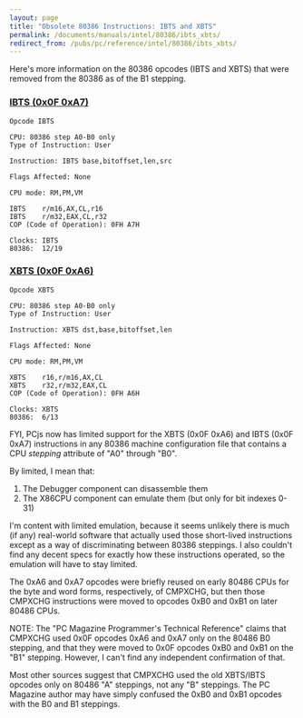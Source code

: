 ```yaml
---
layout: page
title: "Obsolete 80386 Instructions: IBTS and XBTS"
permalink: /documents/manuals/intel/80386/ibts_xbts/
redirect_from: /pubs/pc/reference/intel/80386/ibts_xbts/
---
```


Here's more information on the 80386 opcodes (IBTS and XBTS) that were removed from the 80386 as of the B1 stepping.

### [IBTS (0x0F 0xA7)](http://asm.inightmare.org/opcodelst/index.php?op=IBTS)

	Opcode IBTS
	
	CPU: 80386 step A0-B0 only 
	Type of Instruction: User 
	
	Instruction: IBTS base,bitoffset,len,src
	
	Flags Affected: None 
	
	CPU mode: RM,PM,VM 
	
	IBTS    r/m16,AX,CL,r16 
	IBTS    r/m32,EAX,CL,r32 
	COP (Code of Operation): 0FH A7H 
	
	Clocks:	IBTS 
	80386:	12/19

### [XBTS (0x0F 0xA6)](http://asm.inightmare.org/opcodelst/index.php?op=XBTS)

    Opcode XBTS

    CPU: 80386 step A0-B0 only
    Type of Instruction: User

    Instruction: XBTS dst,base,bitoffset,len

    Flags Affected: None

    CPU mode: RM,PM,VM

    XBTS    r16,r/m16,AX,CL
    XBTS    r32,r/m32,EAX,CL
    COP (Code of Operation): 0FH A6H

    Clocks: XBTS
    80386:  6/13

FYI, PCjs now has limited support for the XBTS (0x0F 0xA6) and IBTS (0x0F 0xA7) instructions in any 80386 machine
configuration file that contains a CPU *stepping* attribute of "A0" through "B0".

By limited, I mean that:

1. The Debugger component can disassemble them
2. The X86CPU component can emulate them (but only for bit indexes 0-31)

I'm content with limited emulation, because it seems unlikely there is much (if any) real-world software that actually
used those short-lived instructions except as a way of discriminating between 80386 steppings.  I also couldn't find any
decent specs for exactly how these instructions operated, so the emulation will have to stay limited.

The 0xA6 and 0xA7 opcodes were briefly reused on early 80486 CPUs for the byte and word forms, respectively, of CMPXCHG,
but then those CMPXCHG instructions were moved to opcodes 0xB0 and 0xB1 on later 80486 CPUs.

NOTE: The "PC Magazine Programmer's Technical Reference" claims that CMPXCHG used 0x0F opcodes 0xA6 and 0xA7 only on the
80486 B0 stepping, and that they were moved to 0x0F opcodes 0xB0 and 0xB1 on the "B1" stepping.  However, I can't find
any independent confirmation of that.

Most other sources suggest that CMPXCHG used the old XBTS/IBTS opcodes only on 80486 "A" steppings, not any "B" steppings.
The PC Magazine author may have simply confused the 0xB0 and 0xB1 opcodes with the B0 and B1 steppings.
